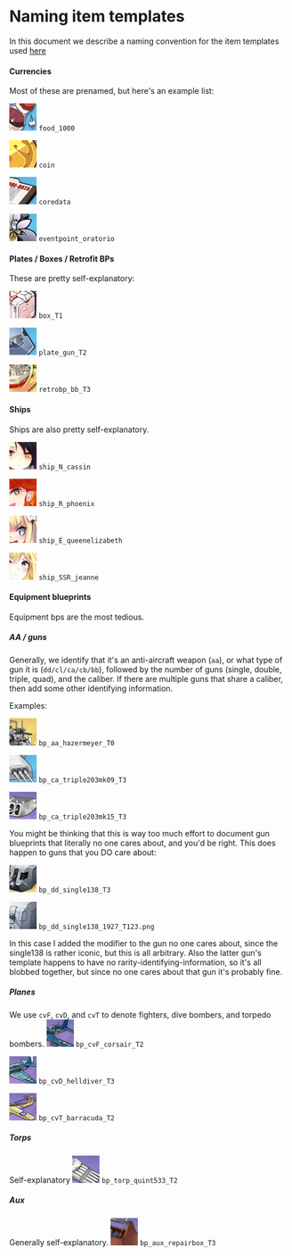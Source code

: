 # Naming item templates

In this document we describe a naming convention for the item templates used [here](doc/item_statistics_en.md)
#### Currencies
Most of these are prenamed, but here's an example list:

![](screenshots/item_template_archive/food_1000.png) `food_1000`

![](screenshots/item_template_archive/coin.png) `coin`

![](screenshots/item_template_archive/coredata.png) `coredata`

![](screenshots/item_template_archive/eventpoint_oratorio.png) `eventpoint_oratorio`
#### Plates / Boxes / Retrofit BPs
These are pretty self-explanatory:

![](screenshots/item_template_archive/box_T1.png) `box_T1`

![](screenshots/item_template_archive/plate_gun_T2.png) `plate_gun_T2`

![](screenshots/item_template_archive/retrobp_bb_T3.png) `retrobp_bb_T3`
#### Ships
Ships are also pretty self-explanatory.

![](screenshots/item_template_archive/ship_N_cassin.png) `ship_N_cassin`

![](screenshots/item_template_archive/ship_R_phoenix.png) `ship_R_phoenix`

![](screenshots/item_template_archive/ship_E_queenelizabeth.png) `ship_E_queenelizabeth`

![](screenshots/item_template_archive/ship_SSR_jeanne.png) `ship_SSR_jeanne`

#### Equipment blueprints
Equipment bps are the most tedious.

##### AA / guns
Generally, we identify that it's an anti-aircraft weapon (`aa`), or what type of gun it is (`dd/cl/ca/cb/bb`), followed by the number of guns (single, double, triple, quad), and the caliber. If there are multiple guns that share a caliber, then add some other identifying information.

Examples:

![](screenshots/item_template_archive/bp_aa_hazermeyer_T0.png) `bp_aa_hazermeyer_T0`

![](screenshots/item_template_archive/bp_ca_triple203mk09_T3.png) `bp_ca_triple203mk09_T3`

![](screenshots/item_template_archive/bp_ca_triple203mk15_T3.png) `bp_ca_triple203mk15_T3`

You might be thinking that this is way too much effort to document gun blueprints that literally no one cares about, and you'd be right. This does happen to guns that you DO care about:

![](screenshots/item_template_archive/bp_dd_single138_T3.png) `bp_dd_single138_T3`

![](screenshots/item_template_archive/bp_dd_single138_1927_T123.png) `bp_dd_single138_1927_T123.png`

In this case I added the modifier to the gun no one cares about, since the single138 is rather iconic, but this is all arbitrary. Also the latter gun's template happens to have no rarity-identifying-information, so it's all blobbed together, but since no one cares about that gun it's probably fine.


##### Planes
We use `cvF`, `cvD`, and `cvT` to denote fighters, dive bombers, and torpedo bombers.
![](screenshots/item_template_archive/bp_cvF_corsair_T2.png) `bp_cvF_corsair_T2`

![](screenshots/item_template_archive/bp_cvD_helldiver_T3.png) `bp_cvD_helldiver_T3`

![](screenshots/item_template_archive/bp_cvT_barracuda_T2.png) `bp_cvT_barracuda_T2`
##### Torps
Self-explanatory
![](screenshots/item_template_archive/bp_torp_quint533_T2.png) `bp_torp_quint533_T2`

##### Aux
Generally self-explanatory.
![](screenshots/item_template_archive/bp_aux_repairbox_T3.png) `bp_aux_repairbox_T3`
